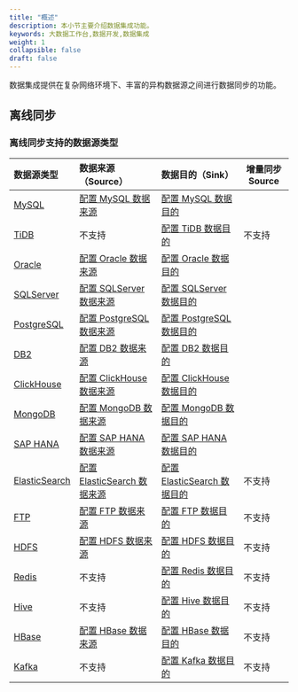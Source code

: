 ```yaml
---
title: "概述"
description: 本小节主要介绍数据集成功能。 
keywords: 大数据工作台,数据开发,数据集成
weight: 1
collapsible: false
draft: false
---
```


数据集成提供在复杂网络环境下、丰富的异构数据源之间进行数据同步的功能。

## 离线同步



### 离线同步支持的数据源类型

| 数据源类型                                                   | 数据来源（Source）                                           | 数据目的（Sink）                                             | 增量同步Source |
| :----------------------------------------------------------- | :----------------------------------------------------------- | :----------------------------------------------------------- | -------------- |
| [MySQL](/bigdata/dataomnis/manual/source_data/add_data/mysql) | [配置 MySQL 数据来源](/bigdata/dataomnis/manual/integration_job/cfg_source/mysql) | [配置 MySQL 数据目的](/bigdata/dataomnis/manual/integration_job/cfg_sink/mysql) |                |
| [TiDB](/bigdata/dataomnis/manual/source_data/add_data/tidb)  | 不支持                                                       | [配置 TiDB 数据目的](/bigdata/dataomnis/manual/integration_job/cfg_sink/tidb) | 不支持         |
| [Oracle](/bigdata/dataomnis/manual/source_data/add_data/oracle) | [配置 Oracle 数据来源](/bigdata/dataomnis/manual/integration_job/cfg_source/oracle) | [配置 Oracle 数据目的](/bigdata/dataomnis/manual/integration_job/cfg_sink/oracle) |                |
| [SQLServer](/bigdata/dataomnis/manual/source_data/add_data/sqlserver) | [配置 SQLServer 数据来源](/bigdata/dataomnis/manual/integration_job/cfg_source/sqlserver) | [配置 SQLServer 数据目的](/bigdata/dataomnis/manual/integration_job/cfg_sink/sqlserver) |                |
| [PostgreSQL](/bigdata/dataomnis/manual/source_data/add_data/postgresql) | [配置 PostgreSQL 数据来源](/bigdata/dataomnis/manual/integration_job/cfg_source/postgresql) | [配置 PostgreSQL 数据目的](/bigdata/dataomnis/manual/integration_job/cfg_sink/postgresql) |                |
| [DB2](/bigdata/dataomnis/manual/source_data/add_data/db2)    | [配置 DB2 数据来源](/bigdata/dataomnis/manual/integration_job/cfg_source/db2) | [配置 DB2 数据目的](/bigdata/dataomnis/manual/integration_job/cfg_sink/db2) |                |
| [ClickHouse](/bigdata/dataomnis/manual/source_data/add_data/clickhouse) | [配置 ClickHouse 数据来源](/bigdata/dataomnis/manual/integration_job/cfg_source/clickhouse) | [配置 ClickHouse 数据目的](/bigdata/dataomnis/manual/integration_job/cfg_sink/clickhouse) |                |
| [MongoDB](/bigdata/dataomnis/manual/source_data/add_data/mongodb) | [配置 MongoDB 数据来源](/bigdata/dataomnis/manual/integration_job/cfg_source/mongodb) | [配置 MongoDB 数据目的](/bigdata/dataomnis/manual/integration_job/cfg_sink/mongodb) |                |
| [SAP HANA](/bigdata/dataomnis/manual/source_data/add_data/saphana) | [配置 SAP HANA 数据来源](/bigdata/dataomnis/manual/integration_job/cfg_source/saphana) | [配置 SAP HANA 数据目的](/bigdata/dataomnis/manual/integration_job/cfg_sink/saphana) |                |
| [ElasticSearch](/bigdata/dataomnis/manual/source_data/add_data/elasticsearch) | [配置 ElasticSearch 数据来源](/bigdata/dataomnis/manual/integration_job/cfg_source/elasticsearch) | [配置 ElasticSearch 数据目的](/bigdata/dataomnis/manual/integration_job/cfg_sink/elasticsearch) | 不支持         |
| [FTP](/bigdata/dataomnis/manual/source_data/add_data/ftp)    | [配置 FTP 数据来源](/bigdata/dataomnis/manual/integration_job/cfg_source/ftp) | [配置 FTP 数据目的](/bigdata/dataomnis/manual/integration_job/cfg_sink/ftp) | 不支持         |
| [HDFS](/bigdata/dataomnis/manual/source_data/add_data/hdfs)  | [配置 HDFS 数据来源](/bigdata/dataomnis/manual/integration_job/cfg_source/hdfs) | [配置 HDFS 数据目的](/bigdata/dataomnis/manual/integration_job/cfg_sink/hdfs) | 不支持         |
| [Redis](/bigdata/dataomnis/manual/source_data/add_data/redis) | 不支持                                                       | [配置 Redis 数据目的](/bigdata/dataomnis/manual/integration_job/cfg_sink/redis) | 不支持         |
| [Hive](/bigdata/dataomnis/manual/source_data/add_data/hive)  | 不支持                                                       | [配置 Hive 数据目的](/bigdata/dataomnis/manual/integration_job/cfg_sink/hive) | 不支持         |
| [HBase](/bigdata/dataomnis/manual/source_data/add_data/hbase) | [配置 HBase 数据来源](/bigdata/dataomnis/manual/integration_job/cfg_source/hbase) | [配置 HBase 数据目的](/bigdata/dataomnis/manual/integration_job/cfg_sink/hbase) | 不支持         |
| [Kafka](/bigdata/dataomnis/manual/source_data/add_data/kafka) | 不支持                                                       | [配置 Kafka 数据目的](/bigdata/dataomnis/manual/integration_job/cfg_sink/kafka) | 不支持         |

